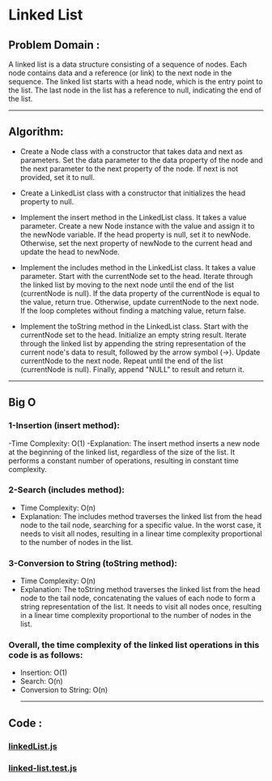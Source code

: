 # Linked List

## Problem Domain :
A linked list is a data structure consisting of a sequence of nodes. Each node contains data and a reference (or link) to the next node in the sequence. The linked list starts with a head node, which is the entry point to the list. The last node in the list has a reference to null, indicating the end of the list.
***
## Algorithm:

- Create a Node class with a constructor that takes data and next as parameters. Set the data parameter to the data property of the node and the next parameter to the next property of the node. If next is not provided, set it to null.

- Create a LinkedList class with a constructor that initializes the head property to null.

- Implement the insert method in the LinkedList class. It takes a value parameter. Create a new Node instance with the value and assign it to the newNode variable. If the head property is null, set it to newNode. Otherwise, set the next property of newNode to the current head and update the head to newNode.

- Implement the includes method in the LinkedList class. It takes a value parameter. Start with the currentNode set to the head. Iterate through the linked list by moving to the next node until the end of the list (currentNode is null). If the data property of the currentNode is equal to the value, return true. Otherwise, update currentNode to the next node. If the loop completes without finding a matching value, return false.

- Implement the toString method in the LinkedList class. Start with the currentNode set to the head. Initialize an empty string result. Iterate through the linked list by appending the string representation of the current node's data to result, followed by the arrow symbol (->). Update currentNode to the next node. Repeat until the end of the list (currentNode is null). Finally, append "NULL" to result and return it.
***
## Big O 
### 1-Insertion (insert method):

-Time Complexity: O(1)
-Explanation: The insert method inserts a new node at the beginning of the linked list, regardless of the size of the list. It performs a constant number of operations, resulting in constant time complexity.

### 2-Search (includes method):

- Time Complexity: O(n)
- Explanation: The includes method traverses the linked list from the head node to the tail node, searching for a specific value. In the worst case, it needs to visit all nodes, resulting in a linear time complexity proportional to the number of nodes in the list.

### 3-Conversion to String (toString method):

- Time Complexity: O(n)
- Explanation: The toString method traverses the linked list from the head node to the tail node, concatenating the values of each node to form a string representation of the list. It needs to visit all nodes once, resulting in a linear time complexity proportional to the number of nodes in the list.
### Overall, the time complexity of the linked list operations in this code is as follows:

- Insertion: O(1)
- Search: O(n)
- Conversion to String: O(n)
  ***
## Code : 
### [linkedList.js](https://github.com/BasharIrani23/data-structures-and-algorithms/blob/main/javascript/linked-list/index.js)
### [linked-list.test.js](https://github.com/BasharIrani23/data-structures-and-algorithms/blob/main/javascript/linked-list/__tests__/linked-list.test.js)
